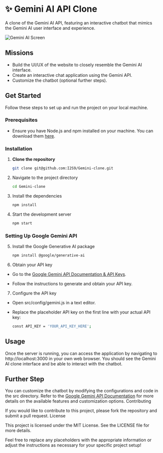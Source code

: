 # ✨ Gemini AI API Clone

A clone of the Gemini AI API, featuring an interactive chatbot that mimics the Gemini AI user interface and experience.

![Gemini AI Screen](https://github.com/I2S9/Gemini-clone/assets/111307883/9d230e1c-b830-49ca-bd19-665672e2699e)

## Missions

- Build the UI/UX of the website to closely resemble the Gemini AI interface.
- Create an interactive chat application using the Gemini API.
- Customize the chatbot (optional further steps).

## Get Started

Follow these steps to set up and run the project on your local machine.

### Prerequisites

- Ensure you have Node.js and npm installed on your machine. You can download them [here](https://nodejs.org/).

### Installation

1. **Clone the repository**
   ```sh
   git clone git@github.com:I2S9/Gemini-clone.git
   
2. Navigate to the project directory
   ```sh
   cd Gemini-clone
   
3. Install the dependencies
   ```sh
   npm install

4. Start the development server
   ```sh
   npm start

### Setting Up Google Gemini API

5. Install the Google Generative AI package

   ```sh
   npm install @google/generative-ai

6. Obtain your API key

* Go to the [Google Gemini API Documentation & API Keys](https://ai.google.dev/gemini-api/docs/available-regions?hl=en).

* Follow the instructions to generate and obtain your API key.

7. Configure the API key

* Open src/config/gemini.js in a text editor.

* Replace the placeholder API key on the first line with your actual API key:
   ```sh
   const API_KEY = 'YOUR_API_KEY_HERE';

## Usage

Once the server is running, you can access the application by navigating to http://localhost:3000 in your own web browser. You should see the Gemini AI clone interface and be able to interact with the chatbot.

## Further Step

You can customize the chatbot by modifying the configurations and code in the src directory. Refer to the [Google Gemini API Documentation](https://ai.google.dev/gemini-api/docs?hl=en) for more details on the available features and customization options.
Contributing

If you would like to contribute to this project, please fork the repository and submit a pull request.
License

This project is licensed under the MIT License. See the LICENSE file for more details.

Feel free to replace any placeholders with the appropriate information or adjust the instructions as necessary for your specific project setup!  
